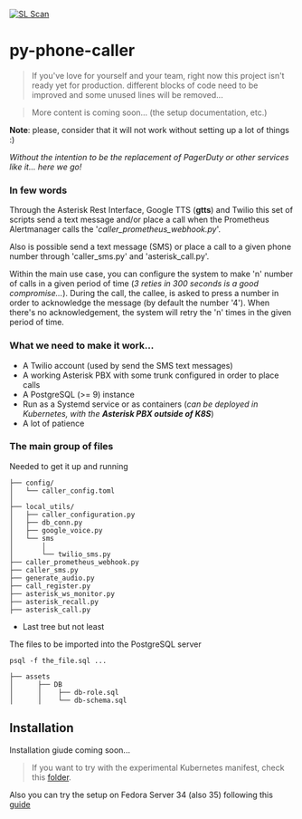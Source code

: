 [![SL Scan](https://github.com/jcfdeb/py-phone-caller/actions/workflows/shiftleft-analysis.yml/badge.svg)](https://github.com/jcfdeb/py-phone-caller/actions/workflows/shiftleft-analysis.yml)


# py-phone-caller

> If you've love for yourself and your team, right now this project isn't ready yet for production. 
> different blocks of code need to be improved and some unused lines will be removed...

> More content is coming soon... (the setup documentation, etc.)

**Note**: please, consider that it will not work without setting up a lot of things :) 

*Without the intention to be the replacement of PagerDuty or other services like it... here we go!*


### In few words 

Through the Asterisk Rest Interface, Google TTS (**gtts**) and Twilio this set of scripts send a text message 
and/or place a call when the Prometheus Alertmanager calls the '*caller_prometheus_webhook.py*'.

Also is possible send a text message (SMS) or place a call to a given phone number through 'caller_sms.py' 
and 'asterisk_call.py'. 

Within the main use case, you can configure the system to make 'n' number of calls in a given period of time 
(*3 reties in 300 seconds is a good compromise...*). During the call, the callee, is asked to press a number in order to 
acknowledge the message (by default the number '4'). When there's no acknowledgement, the system will retry the 'n' times
in the given period of time.


### What we need to make it work...

* A Twilio account (used by send the SMS text messages)
* A working Asterisk PBX with some trunk configured in order to place calls
* A PostgreSQL (>= 9) instance
* Run as a Systemd service or as containers (*can be deployed in Kubernetes, with the **Asterisk PBX outside of K8S***)  
* A lot of patience 


### The main group of files  

Needed to get it up and running 

```
├── config/
│   └── caller_config.toml
│
├── local_utils/
│   ├── caller_configuration.py
│   ├── db_conn.py
│   ├── google_voice.py
│   └── sms
│       │
│       └── twilio_sms.py
├── caller_prometheus_webhook.py
├── caller_sms.py
├── generate_audio.py
├── call_register.py
├── asterisk_ws_monitor.py
├── asterisk_recall.py
├── asterisk_call.py
```
* Last tree but not least 

The files to be imported into the PostgreSQL server

``psql -f the_file.sql ...``

```
├── assets
│      ├── DB
│      │    ├── db-role.sql
│      │    └── db-schema.sql
```

## Installation

Installation giude coming soon...

> If you want to try with the experimental Kubernetes manifest, check this [folder](https://github.com/jcfdeb/py-phone-caller/tree/main/assets/k8s).

Also you can try the setup on Fedora Server 34 (also 35) following this [guide](doc/fedora34-server-with-podman_though-ansible.md)
